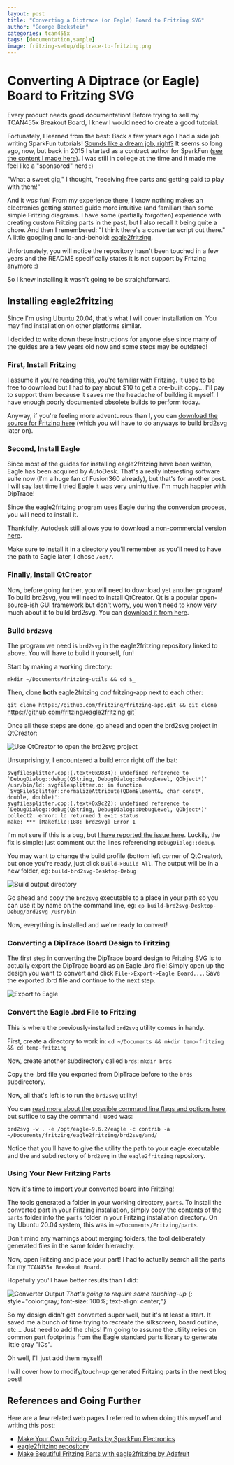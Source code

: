 ```yaml
---
layout: post
title: "Converting a Diptrace (or Eagle) Board to Fritzing SVG"
author: "George Beckstein"
categories: tcan455x
tags: [documentation,sample]
image: fritzing-setup/diptrace-to-fritzing.png
---
```


# Converting A Diptrace (or Eagle) Board to Fritzing SVG

Every product needs good documentation! Before trying to sell my TCAN455x Breakout Board, I knew I would need to create a good tutorial.

Fortunately, I learned from the best: Back a few years ago I had a side job writing SparkFun tutorials! [Sounds like a dream job, right?](https://www.sparkfun.com/news/1366#comment-52d6e562ce395fc11b8b4569) It seems so long ago, now, but back in 2015 I started as a contract author for SparkFun ([see the content I made here](https://www.sparkfun.com/users/288740)). I was still in college at the time and it made me feel like a "sponsored" nerd :)

"What a sweet gig," I thought, "receiving free parts and getting paid to play with them!"

And it *was* fun! From my experience there, I know nothing makes an electronics getting started guide more intuitive (and familiar) than some simple Fritzing diagrams. I have some (partially forgotten) experience with creating custom Fritzing parts in the past, but I also recall it being quite a chore. And then I remembered: "I think there's a converter script out there." A little googling and lo-and-behold: [eagle2fritzing](https://github.com/fritzing/eagle2fritzing).

Unfortunately, you will notice the repository hasn't been touched in a few years and the README specifically states it is not support by Fritzing anymore :)

So I knew installing it wasn't going to be straightforward.

## Installing eagle2fritzing

Since I'm using Ubuntu 20.04, that's what I will cover installation on. You may find installation on other platforms similar.

I decided to write down these instructions for anyone else since many of the guides are a few years old now and some steps may be outdated!

### First, Install Fritzing

I assume if you're reading this, you're familiar with Fritzing. It used to be free to download but I had to pay about $10 to get a pre-built copy... I'll pay to support them because it saves me the headache of building it myself. I have enough poorly documented obsolete builds to perform today.

Anyway, if you're feeling more adventurous than I, you can [download the source for Fritzing here](https://github.com/fritzing/fritzing-app) (which you will have to do anyways to build brd2svg later on).

### Second, Install Eagle
Since most of the guides for installing eagle2fritzing have been written, Eagle has been acquired by AutoDesk. That's a really interesting software suite now (I'm a huge fan of Fusion360 already), but that's for another post. I will say last time I tried Eagle it was very unintuitive. I'm much happier with DipTrace!

Since the eagle2fritzing program uses Eagle during the conversion process, you will need to install it.

Thankfully, Autodesk still allows you to [download a non-commercial version here](https://www.autodesk.com/products/eagle/free-download).

Make sure to install it in a directory you'll remember as you'll need to have the path to Eagle later, I chose `/opt/`.

### Finally, Install QtCreator

Now, before going further, you will need to download yet another program! To build brd2svg, you will need to install QtCreator. Qt is a popular open-source-ish GUI framework but don't worry, you won't need to know very much about it to build brd2svg. You can [download it from here](https://www.qt.io/product/development-tools).

### Build `brd2svg`

The program we need is `brd2svg` in the eagle2fritzing repository linked to above. You will have to build it yourself, fun!

Start by making a working directory:

`mkdir ~/Documents/fritzing-utils && cd $_`

Then, clone **both** eagle2fritzing *and* fritzing-app next to each other:

`git clone https://github.com/fritzing/fritzing-app.git && git clone `https://github.com/fritzing/eagle2fritzing.git`

Once all these steps are done, go ahead and open the brd2svg project in QtCreator:

![Use QtCreator to open the brd2svg project](/assets/img/fritzing-setup/brd2svg-qtcreator.jpg)

Unsurprisingly, I encountered a build error right off the bat:

```
svgfilesplitter.cpp:(.text+0x9834): undefined reference to `DebugDialog::debug(QString, DebugDialog::DebugLevel, QObject*)'
/usr/bin/ld: svgfilesplitter.o: in function `SvgFileSplitter::normalizeAttribute(QDomElement&, char const*, double, double)':
svgfilesplitter.cpp:(.text+0x9c22): undefined reference to `DebugDialog::debug(QString, DebugDialog::DebugLevel, QObject*)'
collect2: error: ld returned 1 exit status
make: *** [Makefile:188: brd2svg] Error 1
```

I'm not sure if this is a bug, but [I have reported the issue here](https://github.com/fritzing/fritzing-app/issues/3791). Luckily, the fix is simple: just comment out the lines referencing `DebugDialog::debug`.

You may want to change the build profile (bottom left corner of QtCreator), but once you're ready, just click `Build->Build All`. The output will be in a new folder, eg: `build-brd2svg-Desktop-Debug`

![Build output directory](/assets/img/fritzing-setup/brd2svg-build.jpg)

Go ahead and copy the `brd2svg` executable to a place in your path so you can use it by name on the command line, eg: `cp build-brd2svg-Desktop-Debug/brd2svg /usr/bin`

Now, everything is installed and we're ready to convert!


### Converting a DipTrace Board Design to Fritzing

The first step in converting the DipTrace board design to Fritzing SVG is to actually export the DipTrace board as an Eagle .brd file! Simply open up the design you want to convert and click `File->Export->Eagle Board...`. Save the exported .brd file and continue to the next step.

![Export to Eagle](/assets/img/fritzing-setup/export-to-eagle.jpg)

### Convert the Eagle .brd File to Fritzing

This is where the previously-installed `brd2svg` utility comes in handy. 

First, create a directory to work in: `cd ~/Documents && mkdir temp-fritzing && cd temp-fritzing`

Now, create another subdirectory called `brds`: `mkdir brds`

Copy the .brd file you exported from DipTrace before to the `brds` subdirectory.

Now, all that's left is to run the `brd2svg` utility!

You can [read more about the possible command line flags and options here](https://github.com/fritzing/eagle2fritzing/tree/master/brd2svg#usage), but suffice to say the command I used was:

```
brd2svg -w . -e /opt/eagle-9.6.2/eagle -c contrib -a ~/Documents/fritzing/eagle2fritzing/brd2svg/and/
```

Notice that you'll have to give the utility the path to your eagle executable and the `and` subdirectory of `brd2svg` in the `eagle2fritzing` repository.

### Using Your New Fritzing Parts

Now it's time to import your converted board into Fritzing!

The tools generated a folder in your working directory, `parts`. To install the converted part in your Fritzing installation, simply copy the contents of the `parts` folder into the `parts` folder in your Fritzing installation directory. On my Ubuntu 20.04 system, this was in `~/Documents/Fritzing/parts`.

Don't mind any warnings about merging folders, the tool deliberately generated files in the same folder hierarchy.

Now, open Fritzing and place your part! I had to actually search all the parts for my `TCAN455x Breakout Board`.

Hopefully you'll have better results than I did:

![Converter Output](/assets/img/fritzing-setup/converter-output.png)
*That's going to require some touching-up*
{: style="color:gray; font-size: 100%; text-align: center;"}

So my design didn't get converted super well, but it's at least a start. It saved me a bunch of time trying to recreate the silkscreen, board outline, etc... Just need to add the chips! I'm going to assume the utility relies on common part footprints from the Eagle standard parts library to generate little gray "ICs".

Oh well, I'll just add them myself!

I will cover how to modify/touch-up generated Fritzing parts in the next blog post!

## References and Going Further

Here are a few related web pages I referred to when doing this myself and writing this post:

- [Make Your Own Fritzing Parts by SparkFun Electronics](https://learn.sparkfun.com/tutorials/make-your-own-fritzing-parts/all)
- [eagle2fritzing repository](https://github.com/fritzing/eagle2fritzing)
- [Make Beautiful Fritzing Parts with eagle2fritzing by Adafruit](https://learn.adafruit.com/make-beautiful-fritzing-parts-with-eagle2fritzing-brd2svg)
